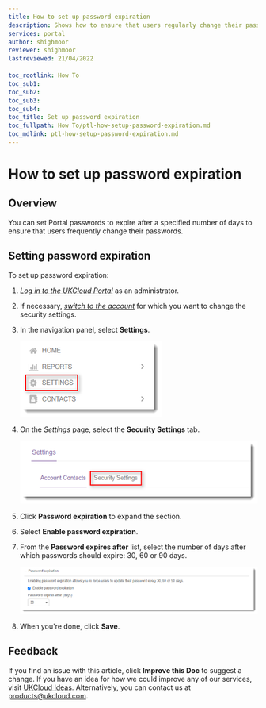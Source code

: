 ```yaml
---
title: How to set up password expiration
description: Shows how to ensure that users regularly change their passwords by having passwords expire after a specified number of days
services: portal
author: shighmoor
reviewer: shighmoor
lastreviewed: 21/04/2022

toc_rootlink: How To
toc_sub1: 
toc_sub2:
toc_sub3:
toc_sub4:
toc_title: Set up password expiration
toc_fullpath: How To/ptl-how-setup-password-expiration.md
toc_mdlink: ptl-how-setup-password-expiration.md
---
```


# How to set up password expiration

## Overview

You can set Portal passwords to expire after a specified number of days to ensure that users frequently change their passwords.

## Setting password expiration

To set up password expiration:

1. [*Log in to the UKCloud Portal*](ptl-gs.md#logging-in-to-the-ukcloud-portal) as an administrator.

2. If necessary, [*switch to the account*](ptl-how-switch-account.md) for which you want to change the security settings.

3. In the navigation panel, select **Settings**.

   ![Settings menu option in the UKCloud Portal](images/ptl-mnu-settings.png)

4. On the *Settings* page, select the **Security Settings** tab.

   ![Security Settings tab of the Settings page](images/ptl-settings-tab-security.png)

5. Click **Password expiration** to expand the section.

6. Select **Enable password expiration**.

7. From the **Password expires after** list, select the number of days after which passwords should expire: 30, 60 or 90 days.

   ![Password expiration security settings](images/ptl-security-password-expiration.png)

8. When you're done, click **Save**.

## Feedback

If you find an issue with this article, click **Improve this Doc** to suggest a change. If you have an idea for how we could improve any of our services, visit [UKCloud Ideas](https://ideas.ukcloud.com). Alternatively, you can contact us at <products@ukcloud.com>.